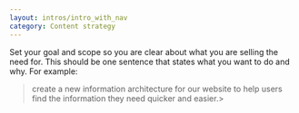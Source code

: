 ```yaml
---
layout: intros/intro_with_nav
category: Content strategy
---
```

Set your goal and scope so you are clear about what you are selling the need for. This should be one sentence that states what you want to do and why. For example: 

>create a new information architecture for our website to help users find the information they need quicker and easier.>
